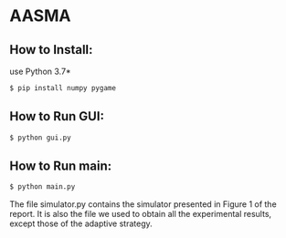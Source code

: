 # AASMA

## How to Install:
use Python 3.7*

```sh
$ pip install numpy pygame
```

## How to Run GUI:

```sh
$ python gui.py
```

## How to Run main:

```sh
$ python main.py
```


The file simulator.py contains the simulator presented in Figure 1 of the report.
It is also the file we used to obtain all the experimental results, except those of the adaptive strategy.
